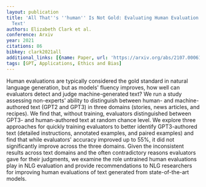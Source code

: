 ```yaml
---
layout: publication
title: 'All That''s ''human'' Is Not Gold: Evaluating Human Evaluation Of Generated
  Text'
authors: Elizabeth Clark et al.
conference: Arxiv
year: 2021
citations: 86
bibkey: clark2021all
additional_links: [{name: Paper, url: 'https://arxiv.org/abs/2107.00061'}]
tags: [GPT, Applications, Ethics and Bias]
---
```

Human evaluations are typically considered the gold standard in natural
language generation, but as models' fluency improves, how well can evaluators
detect and judge machine-generated text? We run a study assessing non-experts'
ability to distinguish between human- and machine-authored text (GPT2 and GPT3)
in three domains (stories, news articles, and recipes). We find that, without
training, evaluators distinguished between GPT3- and human-authored text at
random chance level. We explore three approaches for quickly training
evaluators to better identify GPT3-authored text (detailed instructions,
annotated examples, and paired examples) and find that while evaluators'
accuracy improved up to 55%, it did not significantly improve across the three
domains. Given the inconsistent results across text domains and the often
contradictory reasons evaluators gave for their judgments, we examine the role
untrained human evaluations play in NLG evaluation and provide recommendations
to NLG researchers for improving human evaluations of text generated from
state-of-the-art models.